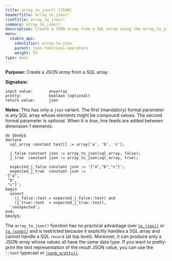 ```yaml
---
title: array_to_json() [JSON]
headerTitle: array_to_json()
linkTitle: array_to_json()
summary: array_to_json()
description: Create a JSON array from a SQL array using the array_to_json() function.
menu:
  stable_api:
    identifier: array-to-json
    parent: json-functions-operators
    weight: 53
type: docs
---
```


**Purpose:** Create a JSON _array_ from a SQL array.

**Signature:**

```
input value:       anyarray
pretty:            boolean (optional)
return value:      json
```

**Notes:** This has only a `json` variant. The first (mandatory) formal parameter is any SQL array whose elements might be compound values. The second formal parameter is optional. When it is _true_, line feeds are added between dimension-1 elements.

```plpgsql
do $body$
declare
  sql_array constant text[] := array['a', 'b', 'c'];

  j_false constant json := array_to_json(sql_array, false);
  j_true  constant json := array_to_json(sql_array, true);

  expected_j_false constant json := '["a","b","c"]';
  expected_j_true  constant json :=
'["a",
 "b",
 "c"]';
begin
  assert
    (j_false::text = expected_j_false::text) and
    (j_true::text  = expected_j_true::text),
  'unexpected';
end;
$body$;
```

The `array_to_json()` function has no practical advantage over [`to_json()`](../to-jsonb/) or [`to_jsonb()`](../to-jsonb) and is restricted because it explicitly handles a SQL array and cannot handle a SQL `record` (at top level). Moreover, it can produce only a JSON _array_ whose values all have the same data type. If you want to pretty-print the text representation of the result JSON value, you can use the `::text` typecast or [`jsonb_pretty()`](../jsonb-pretty/).
